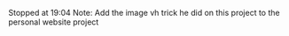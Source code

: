 Stopped at 19:04
Note: Add the image vh trick he did on this project to the personal website project
